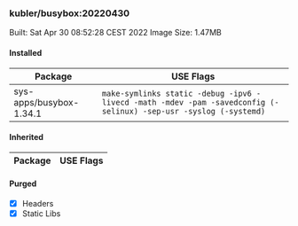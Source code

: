 ### kubler/busybox:20220430

Built: Sat Apr 30 08:52:28 CEST 2022
Image Size: 1.47MB

#### Installed
Package | USE Flags
--------|----------
sys-apps/busybox-1.34.1 | `make-symlinks static -debug -ipv6 -livecd -math -mdev -pam -savedconfig (-selinux) -sep-usr -syslog (-systemd)`
#### Inherited
Package | USE Flags
--------|----------
#### Purged
- [x] Headers
- [x] Static Libs
